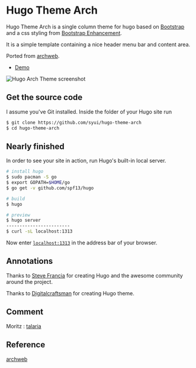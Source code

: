 # Hugo Theme Arch

Hugo Theme Arch is a single column theme for hugo based on [Bootstrap](http://getbootstrap.com/) and a css styling from [Bootstrap Enhancement](http://behigh.github.io/bootstrap_dropdowns_enhancement/).

It is a simple template containing a nice header menu bar and content area.

Ported from [archweb](https://github.com/archlinux/archweb).

- [Demo](https://syui.github.io/hugo-theme-arch)

![Hugo Arch Theme screenshot](https://raw.githubusercontent.com/syui/hugo-theme-arch/master/themes/hugo-theme-arch/images/screenshot.png)

## Get the source code

I assume you've Git installed. Inside the folder of your Hugo site run

```bash
$ git clone https://github.com/syui/hugo-theme-arch
$ cd hugo-theme-arch
```

## Nearly finished

In order to see your site in action, run Hugo's built-in local server.

```bash
# install hugo
$ sudo pacman -S go
$ export GOPATH=$HOME/go
$ go get -v github.com/spf13/hugo

# build
$ hugo

# preview
$ hugo server
------------------------
$ curl -sL localhost:1313
```

Now enter [`localhost:1313`](//localhost:1313) in the address bar of your browser.

## Annotations

Thanks to [Steve Francia](//github.com/spf13) for creating Hugo and the awesome community around the project.

Thanks to [Digitalcraftsman](https://github.com/digitalcraftsman) for creating Hugo theme.

## Comment

Moritz : [talaria](https://github.com/m2w/talaria)

## Reference

[archweb](https://github.com/archlinux/archweb)

